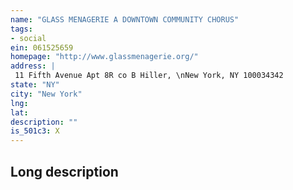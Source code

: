 ```yaml
---
name: "GLASS MENAGERIE A DOWNTOWN COMMUNITY CHORUS"
tags:
- social
ein: 061525659
homepage: "http://www.glassmenagerie.org/"
address: |
 11 Fifth Avenue Apt 8R co B Hiller, \nNew York, NY 100034342
state: "NY"
city: "New York"
lng: 
lat: 
description: ""
is_501c3: X
---
```


## Long description


